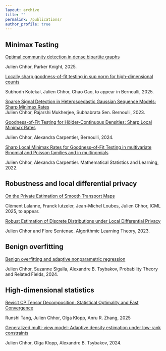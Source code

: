 ```yaml
---
layout: archive
title: ""
permalink: /publications/
author_profile: true
---
```



## Minimax Testing 

[Optimal community detection in dense bipartite graphs](https://arxiv.org/abs/2505.18372)

Julien Chhor, Parker Knight, 2025.

[Locally sharp goodness-of-fit testing in sup norm for high-dimensional counts](https://arxiv.org/abs/2409.08871)

Subhodh Kotekal, Julien Chhor, Chao Gao, to appear in Bernoulli, 2025.

[Sparse Signal Detection in Heteroscedastic Gaussian Sequence Models: Sharp Minimax Rates](https://arxiv.org/abs/2211.08580)  
Julien Chhor, Rajarshi Mukherjee, Subhabrata Sen. Bernoulli, 2023.

[Goodness-of-Fit Testing for Hölder-Continuous Densities: Sharp Local Minimax Rates](https://arxiv.org/abs/2109.04346) 

Julien Chhor, Alexandra Carpentier, Bernoulli, 2024.


[Sharp Local Minimax Rates for Goodness-of-Fit Testing in multivariate Binomial and Poisson families and in multinomials](https://ems.press/journals/msl/articles/8015868)

Julien Chhor, Alexandra Carpentier. Mathematical Statistics and Learning, 2022.


## Robustness and local differential privacy
[On the Private Estimation of Smooth Transport Maps](https://arxiv.org/abs/2502.01168)

Clément Lalanne, Franck Iutzeler, Jean-Michel Loubes, Julien Chhor, ICML 2025, to appear.

[Robust Estimation of Discrete Distributions under Local Differential Privacy](https://arxiv.org/abs/2202.06825)  

Julien Chhor and Flore Sentenac. Algorithmic Learning Theory, 2023.



## Benign overfitting

[Benign overfitting and adaptive nonparametric regression](https://arxiv.org/abs/2206.13347) 

Julien Chhor, Suzanne Sigalla, Alexandre B. Tsybakov, Probability Theory and Related Fields, 2024.

## High-dimensional statistics

[Revisit CP Tensor Decomposition: Statistical Optimality and Fast Convergence](https://arxiv.org/abs/2505.23046)

Runshi Tang, Julien Chhor, Olga Klopp, Anru R. Zhang, 2025

[Generalized multi-view model: Adaptive density estimation under low-rank constraints](https://arxiv.org/abs/2404.17209)

Julien Chhor, Olga Klopp, Alexandre B. Tsybakov, 2024.



